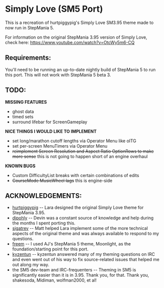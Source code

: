 Simply Love (SM5 Port)
======================

This is a recreation of hurtpiggypig's Simply Love SM3.95 theme made to now run in StepMania 5.

For information on the original StepMania 3.95 version of Simply Love, check here:
https://www.youtube.com/watch?v=OtcWy5m6-CQ



Requirements:
-------------
You'll need to be running an up-to-date nightly build of StepMania 5 to run this port.  This will not work with StepMania 5 beta 3.



TODO:
-----

**MISSING FEATURES**

* ghost data
* timed sets
* surround lifebar for ScreenGameplay

**NICE THINGS I WOULD LIKE TO IMPLEMENT**

* set long/marathon cutoff lengths via Operator Menu like oITG
* set per-screen MenuTimers via Operator Menu
* ~~reimplement Screen Resolution and Aspect Ratio OptionRows to make more sense~~ this is not going to happen short of an engine overhaul

**KNOWN BUGS**

* Custom DifficultyList breaks with certain combinations of edits
* ~~CourseMode MusicWheel lags~~ this is engine-side


ACKNOWLEDGEMENTS:
----------------

* [hurtpiggypig](http://www.shirtpiggypig.com/) -- Lara designed the original Simply Love theme for StepMania 3.95.
* [djpohly](https://github.com/djpohly) -- Devin was a constant source of knowledge and help during the months I spent porting this.
* [sigatrev](https://github.com/sigatrev) -- Matt helped Lara implement some of the more technical aspects of the original theme and was always available to respond to my questions.
* [freem](https://github.com/freem) -- I used AJ's StepMania 5 theme, Moonlight, as the foundation/starting point for this port.
* [kyzentun](https://github.com/kyzentun) -- kyzentun answered many of my theming questions on IRC and even went out of his way to fix source-related issues that helped me out along my way.  
* the SM5 dev-team and IRC-frequenters -- Theming in SM5 is significantly easier than it is in 3.95.  Thank you, for that.  Thank you, shakesoda, Midiman, wolfman2000, et al!
